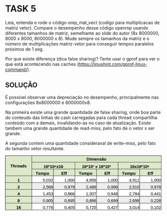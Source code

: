 # TASK 5

Leia, entenda e rode o código omp_mat_vect (codigo para multiplicacao de matriz vetor).
Compare o desempenho desse código openmp usando diferentes tamanhos de matriz, semelhante ao slide do autor (8x 8000000, 8000 x 8000, 8000000 x 8). Mude sempre os tamanhos da matriz e o número de multiplicações matriz-vetor para conseguir tempos paralelos próximos de 1 seg.

Por que existe diferença (dica false sharing)?
Tente usar o gprof para ver o que está acontecendo nas caches (https://linuxhint.com/gprof-linux-command/).

## SOLUÇÃO

É possível observar uma depreciação no desempenho, principalmente nas configurações 8x8000000 e 8000000x8.

Na primeira existe uma grande quantidade de false sharing, onde boa parte do conteudo das linhas de cash carregadas para cada thread compartilha conteúdo com a demais, invalidando-as no caso de atualização. Existe tambem uma grande quantidade de read-miss, pelo fato de o vetor x ser grande.

A segunda contem uma quantidade consideraval de write-miss, pelo fato do tamanho vetor resultante.




![text](https://github.com/rafaelfreesz/DCC125ParallelProgramming/blob/master/OpenMP/Task_5/stats.jpg)

